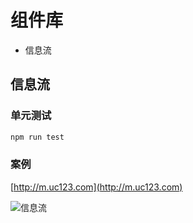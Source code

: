 # 组件库
- 信息流

## 信息流

### 单元测试
```bash
npm run test
```

### 案例
[http://m.uc123.com](http://m.uc123.com)  

![信息流](https://cloud.githubusercontent.com/assets/2315342/10714370/3745dbc2-7b28-11e5-9592-d6c82ec4a3c4.gif)
